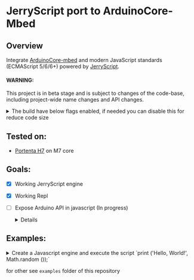 # JerryScript port to ArduinoCore-Mbed

## Overview

Integrate [ArduinoCore-mbed](https://github.com/arduino/ArduinoCore-mbed) and modern JavaScript standards (ECMAScript 5/6/6+) powered by [JerryScript](https://github.com/jerryscript-project/jerryscript).

#### WARNING: 
This project is in beta stage and is subject to changes of the code-base, including project-wide name changes and API changes.

<details><summary>The build have below flags enabled, if needed you can disable this for reduce code size</summary>
<p>

jerryscript-config.h
```c
// Build differences from default:
#define JERRY_LOGGING 1
#define JERRY_LINE_INFO 1
#define JERRY_ERROR_MESSAGES 1
#define JERRY_GLOBAL_HEAP_SIZE 128
#define JERRY_CPOINTER_32_BIT 1
```
</p>
</details>


## Tested on:
 - [Portenta H7](https://www.arduino.cc/pro/hardware/product/portenta-h7) on M7 core

## Goals:

 - [x] Working JerryScript engine
 - [x] Working Repl
 - [ ] Expose Arduino API in javascript (In progress)
    <details><summary>Details</summary>
    <p>

    ### Constants:

      - [x] HIGH | LOW | CHANGE | RISING | FALLING
      - [x] INPUT | OUTPUT | INPUT_PULLUP
      - [x] PIN_LED | LED_BUILTIN | LEDR | LEDG | LEDB

    ### Functions:

      - Digital I/O:
        - [x] pinMode
        - [x] digitalWrite
        - [x] digitalRead

      - Time:
        - [x] delay
        - [x] delayMicroseconds
        - [x] micros
        - [x] millis

      - Math:
        - [ ] abs()
        - [ ] constrain()
        - [ ] map()
        - [ ] max()
        - [ ] min()
        - [ ] pow()
        - [ ] sq()
        - [ ] sqrt()

      - Trigonometry:
        - [ ] cos()
        - [ ] sin()
        - [ ] tan()

      - Random Numbers:
        - [x] random()
        - [x] randomSeed()

      - Bits and Bytes:
        - [x] bit()
        - [x] bitClear()
        - [x] bitRead()
        - [x] bitSet()
        - [x] bitWrite()
        - [x] highByte()
        - [x] lowByte()

      - Analog I/O:
        - [x] analogRead()
        - [x] analogWrite()
        - [x] analogReadResolution()
        - [x] analogWriteResolution()

      - Advanced I/O:
        - [x] noTone()
        - [x] pulseIn()
        - [x] pulseInLong()
        - [x] shiftIn()
        - [x] shiftOut()
        - [x] tone()

      - External Interrupts:
        - [x] attachInterrupt()
        - [x] detachInterrupt()

      - Interrupts:
        - [x] interrupts()
        - [x] noInterrupts()

      - Characters:
        - [ ] isAlpha()
        - [ ] isAlphaNumeric()
        - [ ] isAscii()
        - [ ] isControl()
        - [ ] isDigit()
        - [ ] isGraph()
        - [ ] isHexadecimalDigit()
        - [ ] isLowerCase()
        - [ ] isPrintable()
        - [ ] isPunct()
        - [ ] isSpace()
        - [ ] isUpperCase()
        - [ ] isWhitespace()

      - Communication:
        - [ ] Serial
        - [ ] Stream

    </p>
    </details>

## Examples:

<details><summary>Create a Javascript engine and execute the script `print ('Hello, World!', Math.random ());`
</summary>
<p>

ArduinoCoreMbedJS.ino
```c++
#include "Arduino.h"
#include "mbed.h"

#include "Arduino_Portenta_JerryScript.h"

REDIRECT_STDOUT_TO(Serial);


void setup() {
  /* Initialize Serial */
  Serial.begin(115200);

  /* Wait Serial */
  while (!Serial) {}

  printf("Mbed OS API: %d.%d.%d\n", MBED_MAJOR_VERSION, MBED_MINOR_VERSION, MBED_PATCH_VERSION);
  printf("JerryScript API: %d.%d.%d\n", JERRY_API_MAJOR_VERSION, JERRY_API_MINOR_VERSION, JERRY_API_PATCH_VERSION);

  const jerry_char_t script[] = "print ('Hello, World!', Math.random ());";

  /* Initialize engine */
  jerry_init (JERRY_INIT_EMPTY);

  /* Set log level */
  jerry_log_set_level (JERRY_LOG_LEVEL_DEBUG);

  /* Register the print function in the global object */
  jerryx_register_global ("print", jerryx_handler_print);

  /* Run script with 'eval' */
  jerry_value_free (jerry_eval (script, sizeof (script) - 1, JERRY_PARSE_NO_OPTS));

  /* Cleanup engine */
  jerry_cleanup ();
}

void loop() {
  delay(1000);
}
```

## Output
```
Mbed OS API: 6.15.1
JerryScript API: 3.0.0
Hello, World! 0.6900010318495333
```
</p>
</details>

for other see `examples` folder of this repository
